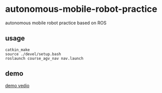 # autonomous-mobile-robot-practice
autonomous mobile robot practice based on ROS
## usage
``` shell
catkin_make
source ./devel/setup.bash
roslaunch course_agv_nav nav.launch
```
## demo
[demo vedio](https://www.bilibili.com/video/BV148411U797)
